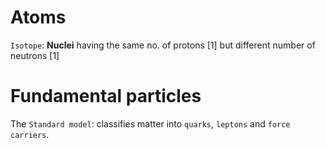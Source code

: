 # Atoms

`Isotope`: **Nuclei** having the same no. of protons \[1\] but different number of neutrons \[1\]

# Fundamental particles

The `Standard model`: classifies matter into `quarks`, `leptons` and `force carriers`.
